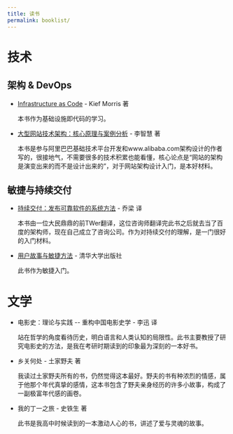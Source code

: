 ```yaml
---
title: 读书
permalink: booklist/
---
```


# 技术

## 架构 & DevOps

 - [Infrastructure as Code](https://www.safaribooksonline.com/library/view/infrastructure-as-code/9781491924334/) - Kief Morris 著

     本书作为基础设施即代码的学习。

 - [大型网站技术架构：核心原理与案例分析](https://item.jd.com/11322972.html) - 李智慧 著

    本书是参与阿里巴巴基础技术平台开发和www.alibaba.com架构设计的作者写的，很接地气，不需要很多的技术积累也能看懂，核心论点是“网站的架构是演变出来的而不是设计出来的”，对于网站架构设计入门，是本好材料。

## 敏捷与持续交付

 - [持续交付：发布可靠软件的系统方法](https://item.jd.com/10843669.html) - 乔梁 译

    本书由一位大民鼎鼎的前TWer翻译，这位咨询师翻译完此书之后就去当了百度的架构师，现在自己成立了咨询公司。作为对持续交付的理解，是一门很好的入门材料。

 - [用户故事与敏捷方法](https://item.jd.com/10080654.html) - 清华大学出版社

    此书作为敏捷入门。

# 文学

 - 电影史：理论与实践 -- 重构中国电影史学 - 李迅 译

    站在哲学的角度看待历史，明白语言和人类认知的局限性。此书主要教授了研究电影史的方法，是我在考研时期读到的印象最为深刻的一本好书。

 - 乡关何处 - 土家野夫 著

    我读过土家野夫所有的书，仍然觉得这本最好。野夫的书有种浓烈的情感，属于他那个年代真挚的感情，这本书包含了野夫亲身经历的许多小故事，构成了一副极富年代感的画卷。

 - 我的丁一之旅 - 史铁生 著

    此书是我高中时候读到的一本激动人心的书，讲述了爱与灵魂的故事。
